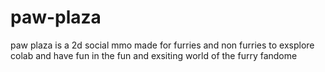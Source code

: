# paw-plaza
paw plaza is a 2d social mmo made for furries and non furries  to exsplore colab and have fun in the fun and exsiting world of the furry fandome
